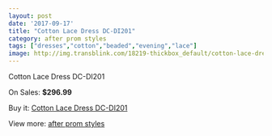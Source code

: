 ```yaml
---
layout: post
date: '2017-09-17'
title: "Cotton Lace Dress DC-DI201"
category: after prom styles
tags: ["dresses","cotton","beaded","evening","lace"]
image: http://img.transblink.com/18219-thickbox_default/cotton-lace-dress-dc-di201.jpg
---
```

Cotton Lace Dress DC-DI201

On Sales: **$296.99**
<a href="https://www.transblink.com/en/after-prom-styles/5705-cotton-lace-dress-dc-di201.html"><amp-img layout="responsive" width="600" height="600" src="//img.transblink.com/18219-thickbox_default/cotton-lace-dress-dc-di201.jpg" alt="Cotton Lace Dress DC-DI201 0" /></a>
<a href="https://www.transblink.com/en/after-prom-styles/5705-cotton-lace-dress-dc-di201.html"><amp-img layout="responsive" width="600" height="600" src="//img.transblink.com/18223-thickbox_default/cotton-lace-dress-dc-di201.jpg" alt="Cotton Lace Dress DC-DI201 1" /></a>
<a href="https://www.transblink.com/en/after-prom-styles/5705-cotton-lace-dress-dc-di201.html"><amp-img layout="responsive" width="600" height="600" src="//img.transblink.com/18222-thickbox_default/cotton-lace-dress-dc-di201.jpg" alt="Cotton Lace Dress DC-DI201 2" /></a>
<a href="https://www.transblink.com/en/after-prom-styles/5705-cotton-lace-dress-dc-di201.html"><amp-img layout="responsive" width="600" height="600" src="//img.transblink.com/18221-thickbox_default/cotton-lace-dress-dc-di201.jpg" alt="Cotton Lace Dress DC-DI201 3" /></a>
<a href="https://www.transblink.com/en/after-prom-styles/5705-cotton-lace-dress-dc-di201.html"><amp-img layout="responsive" width="600" height="600" src="//img.transblink.com/18220-thickbox_default/cotton-lace-dress-dc-di201.jpg" alt="Cotton Lace Dress DC-DI201 4" /></a>

Buy it: [Cotton Lace Dress DC-DI201](https://www.transblink.com/en/after-prom-styles/5705-cotton-lace-dress-dc-di201.html "Cotton Lace Dress DC-DI201")

View more: [after prom styles](https://www.transblink.com/en/55-after-prom-styles "after prom styles")
